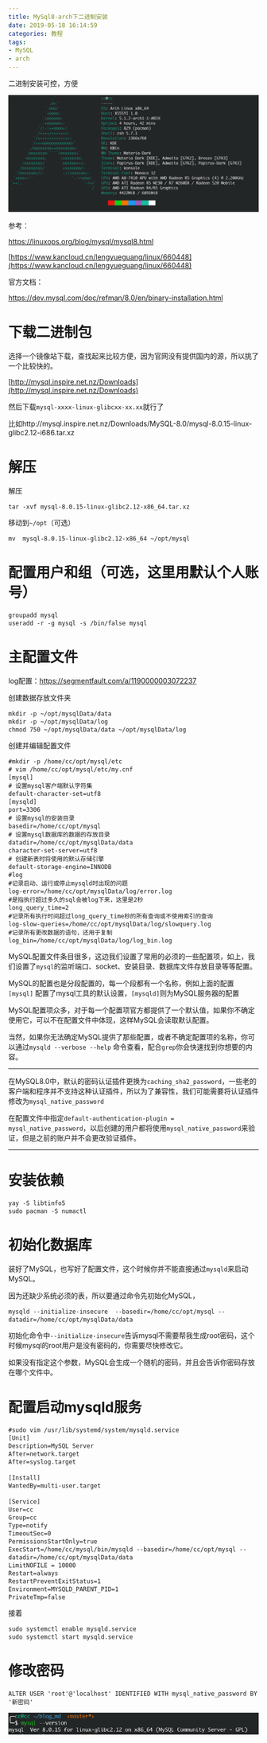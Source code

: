 ```yaml
---
title: MySql8-arch下二进制安装
date: 2019-05-18 16:14:59
categories: 教程
tags:
- MySQL
- arch
---
```


二进制安装可控，方便

<!-- more -->

![](MySql8-arch下二进制安装/1.png)

参考：

[<https://linuxops.org/blog/mysql/mysql8.html>](https://linuxops.org/blog/mysql/mysql8.html)

[https://www.kancloud.cn/lengyueguang/linux/660448](https://www.kancloud.cn/lengyueguang/linux/660448)

官方文档：

[<https://dev.mysql.com/doc/refman/8.0/en/binary-installation.html>](https://dev.mysql.com/doc/refman/8.0/en/binary-installation.html)

# 下载二进制包

选择一个镜像站下载，查找起来比较方便，因为官网没有提供国内的源，所以挑了一个比较快的。

[http://mysql.inspire.net.nz/Downloads](http://mysql.inspire.net.nz/Downloads)

然后下载`mysql-xxxx-linux-glibcxx-xx.xx`就行了

比如http://mysql.inspire.net.nz/Downloads/MySQL-8.0/mysql-8.0.15-linux-glibc2.12-i686.tar.xz

# 解压

解压

```shell
tar -xvf mysql-8.0.15-linux-glibc2.12-x86_64.tar.xz 
```

移动到`~/opt`（可选）

```shell
mv  mysql-8.0.15-linux-glibc2.12-x86_64 ~/opt/mysql
```

# 配置用户和组（可选，这里用默认个人账号）

```shell
groupadd mysql  
useradd -r -g mysql -s /bin/false mysql
```

# 主配置文件

log配置：[<https://segmentfault.com/a/1190000003072237>](<https://segmentfault.com/a/1190000003072237>)

创建数据存放文件夹

```shell
mkdir -p ~/opt/mysqlData/data
mkdir -p ~/opt/mysqlData/log
chmod 750 ~/opt/mysqlData/data ~/opt/mysqlData/log
```

创建并编辑配置文件

```shell
#mkdir -p /home/cc/opt/mysql/etc
# vim /home/cc/opt/mysql/etc/my.cnf
[mysql]
# 设置mysql客户端默认字符集
default-character-set=utf8
[mysqld]
port=3306
# 设置mysql的安装目录
basedir=/home/cc/opt/mysql
# 设置mysql数据库的数据的存放目录
datadir=/home/cc/opt/mysqlData/data
character-set-server=utf8
# 创建新表时将使用的默认存储引擎
default-storage-engine=INNODB
#log
#记录启动、运行或停止mysqld时出现的问题
log-error=/home/cc/opt/mysqlData/log/error.log
#是指执行超过多久的sql会被log下来，这里是2秒
long_query_time=2
#记录所有执行时间超过long_query_time秒的所有查询或不使用索引的查询
log-slow-queries=/home/cc/opt/mysqlData/log/slowquery.log
#记录所有更改数据的语句，还用于复制
log_bin=/home/cc/opt/mysqlData/log/log_bin.log
```

MySQL配置文件条目很多，这边我们设置了常用的必须的一些配置项，如上，我们设置了`mysql`的监听端口、socket、安装目录、数据库文件存放目录等等配置。

MySQL的配置也是分段配置的，每一个段都有一个名称，例如上面的配置`[mysql]` 配置了mysql工具的默认设置，`[mysqld]`则为MySQL服务器的配置

MySQL配置项众多，对于每一个配置项官方都提供了一个默认值，如果你不确定使用它，可以不在配置文件中体现，这样MySQL会读取默认配置。

当然，如果你无法确定MySQL提供了那些配置，或者不确定配置项的名称，你可以通过`mysqld --verbose --help` 命令查看，配合`grep`你会快速找到你想要的内容。

------------

在MySQL8.0中，默认的密码认证插件更换为`caching_sha2_password`，一些老的客户端和程序并不支持这种认证插件，所以为了兼容性，我们可能需要将认证插件修改为`mysql_native_password`

在配置文件中指定`default-authentication-plugin = mysql_native_password`，以后创建的用户都将使用`mysql_native_password`来验证，但是之前的账户并不会更改验证插件。

---------------------------------

# 安装依赖

```shell
yay -S libtinfo5
sudo pacman -S numactl
```

# 初始化数据库

装好了MySQL，也写好了配置文件，这个时候你并不能直接通过`mysqld`来启动MySQL。

因为还缺少系统必须的表，所以要通过命令先初始化MySQL，

```shell
mysqld --initialize-insecure  --basedir=/home/cc/opt/mysql --datadir=/home/cc/opt/mysqlData/data
```

初始化命令中`--initialize-insecure`告诉mysql不需要帮我生成root密码，这个时候mysql的root用户是没有密码的，你需要尽快修改它。

如果没有指定这个参数，MySQL会生成一个随机的密码，并且会告诉你密码存放在哪个文件中。

# 配置启动mysqld服务

```shell
#sudo vim /usr/lib/systemd/system/mysqld.service
[Unit]
Description=MySQL Server
After=network.target
After=syslog.target

[Install]
WantedBy=multi-user.target

[Service]
User=cc
Group=cc
Type=notify
TimeoutSec=0
PermissionsStartOnly=true
ExecStart=/home/cc/mysql/bin/mysqld --basedir=/home/cc/opt/mysql --datadir=/home/cc/opt/mysqlData/data
LimitNOFILE = 10000
Restart=always
RestartPreventExitStatus=1
Environment=MYSQLD_PARENT_PID=1
PrivateTmp=false
```

接着

```shell
sudo systemctl enable mysqld.service
sudo systemctl start mysqld.service
```

# 修改密码

```shell
ALTER USER 'root'@'localhost' IDENTIFIED WITH mysql_native_password BY '新密码'
```

![](MySql8-arch下二进制安装/2.png)